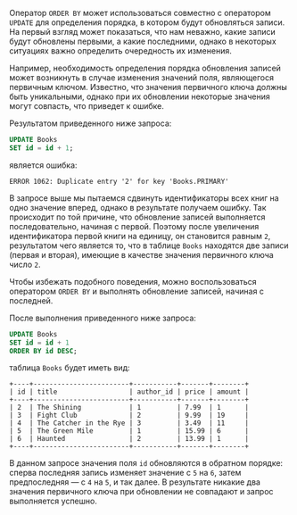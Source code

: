 Оператор `ORDER BY` может использоваться совместно с оператором `UPDATE` для определения порядка, в котором будут обновляться записи. На первый взгляд может показаться, что нам неважно, какие записи будут обновлены первыми, а какие последними, однако в некоторых ситуациях важно определить очередность их изменения.

Например, необходимость определения порядка обновления записей может возникнуть в случае изменения значений поля, являющегося первичным ключом. Известно, что значения первичного ключа должны быть уникальными, однако при их обновлении некоторые значения могут совпасть, что приведет к ошибке.

Результатом приведенного ниже запроса:

```sql
UPDATE Books
SET id = id + 1;
```

является ошибка:

```no-highlight
ERROR 1062: Duplicate entry '2' for key 'Books.PRIMARY'
```

В запросе выше мы пытаемся сдвинуть идентификаторы всех книг на одно значение вперед, однако в результате получаем ошибку. Так происходит по той причине, что обновление записей выполняется последовательно, начиная с первой. Поэтому после увеличения идентификатора первой книги на единицу, он становится равным `2`, результатом чего является то, что в таблице `Books` находятся две записи (первая и вторая), имеющие в качестве значения первичного ключа число `2`.

Чтобы избежать подобного поведения, можно воспользоваться оператором `ORDER BY` и выполнять обновление записей, начиная с последней.

После выполнения приведенного ниже запроса:

```sql
UPDATE Books
SET id = id + 1
ORDER BY id DESC;
```

таблица `Books` будет иметь вид:

```no-highlight
+----+------------------------+-----------+-------+--------+
| id | title                  | author_id | price | amount |
+----+------------------------+-----------+-------+--------+
| 2  | The Shining            | 1         | 7.99  | 1      |
| 3  | Fight Club             | 2         | 9.99  | 19     |
| 4  | The Catcher in the Rye | 3         | 3.49  | 11     |
| 5  | The Green Mile         | 1         | 15.99 | 6      |
| 6  | Haunted                | 2         | 13.99 | 1      |
+----+------------------------+-----------+-------+--------+
```

В данном запросе значения поля `id` обновляются в обратном порядке: сперва последняя запись изменяет значение с `5` на `6`, затем предпоследняя — с `4` на `5`, и так далее. В результате никакие два значения первичного ключа при обновлении не совпадают и запрос выполняется успешно.